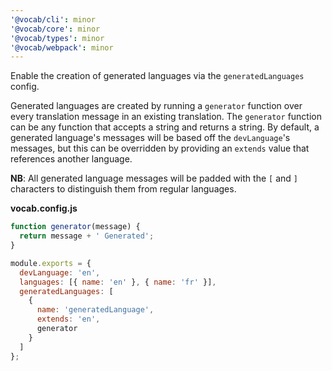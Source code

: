```yaml
---
'@vocab/cli': minor
'@vocab/core': minor
'@vocab/types': minor
'@vocab/webpack': minor
---
```


Enable the creation of generated languages via the `generatedLanguages` config.

Generated languages are created by running a `generator` function over every translation message in an existing translation.
The `generator` function can be any function that accepts a string and returns a string.
By default, a generated language's messages will be based off the `devLanguage`'s messages, but this can be overridden by providing an `extends` value that references another language.

**NB**: All generated language messages will be padded with the `[` and `]` characters to distinguish them from regular languages.

**vocab.config.js**

```js
function generator(message) {
  return message + ' Generated';
}

module.exports = {
  devLanguage: 'en',
  languages: [{ name: 'en' }, { name: 'fr' }],
  generatedLanguages: [
    {
      name: 'generatedLanguage',
      extends: 'en',
      generator
    }
  ]
};
```
